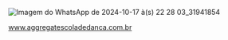 ![Imagem do WhatsApp de 2024-10-17 à(s) 22 28 03_31941854](https://github.com/user-attachments/assets/1b054251-3862-47fa-88b6-1169f30fb672)

www.aggregatescoladedanca.com.br

